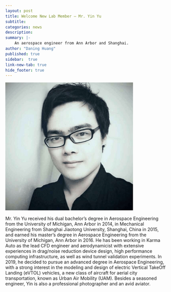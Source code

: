 ```yaml
---
layout: post
title: Welcome New Lab Member – Mr. Yin Yu
subtitle:
categories: news
description:
summary: |-
    An aerospace engineer from Ann Arbor and Shanghai.
author: "Daning Huang"
published: true
sidebar:  true
link-new-tab: true
hide_footer: true
---
```


<img src="/img/head_yin_yu.png" width="400"/>

Mr. Yin Yu received his dual bachelor’s degree in Aerospace Engineering from the University of Michigan, Ann Arbor in 2014, in Mechanical Engineering from Shanghai Jiaotong University, Shanghai, China in 2015, and earned his master’s degree in Aerospace Engineering from the University of Michigan, Ann Arbor in 2016. He has been working in Karma Auto as the lead CFD engineer and aerodynamicist with extensive experiences in drag/noise reduction device design, high performance computing infrastructure, as well as wind tunnel validation experiments. In 2019, he decided to pursue an advanced degree in Aerospace Engineering, with a strong interest in the modeling and design of electric Vertical TakeOff Landing (eVTOL) vehicles, a new class of aircraft for aerial city transportation, known as Urban Air Mobility (UAM). Besides a seasoned engineer, Yin is also a professional photographer and an avid aviator.
